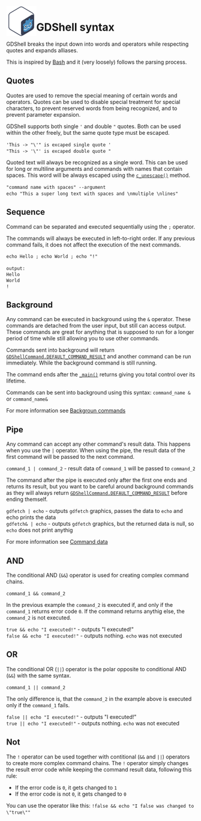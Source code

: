 <a href="https://github.com/Kubulambula/Godot-GDShell">
  <img src="../../../docs/assets/logo.png" align="left" width="80" height="80">
</a>

# GDShell syntax

GDShell breaks the input down into words and operators while respecting quotes and expands alliases.

This is inspired by [Bash](https://www.gnu.org/software/bash/) and it (very loosely) follows the parsing process.


## Quotes

Quotes are used to remove the special meaning of certain words and operators. Quotes can be used to disable special treatment for special characters, to prevent reserved words from being recognized, and to prevent parameter expansion.

GDShell supports both single `'` and double `"` quotes. Both can be used within the other freely, but the same quote type must be escaped.

```'This -> "\'" is excaped single quote '```<br>
```"This -> '\"' is excaped double quote "```

Quoted text will always be recognized as a single word. This can be used for long or multiline arguments and commands with names that contain spaces.
This word will be always escaped using the [`c_unescape()`](https://docs.godotengine.org/en/latest/classes/class_string.html#class-string-method-c-unescape) method.

```"command name with spaces" --argument```<br>
```echo "This a super long text with spaces and \nmultiple \nlines"```


## Sequence

Command can be separated and executed sequentially using the `;` operator.

The commands will always be executed in left-to-right order. If any previous command fails, it does not affect the execution of the next commands.

```
echo Hello ; echo World ; echo "!"

output:
Hello
World
!
```

## Background

Any command can be executed in background using the `&` operator. These commands are detached from the user input, but still can access output.
These commands are great for anything that is supposed to run for a longer period of time while still allowing you to use other commands.

Commands sent into background will return [`GDShellCommand.DEFAULT_COMMAND_RESULT`](../references/gdshell_command.md#dictionary-default_command_result) and another command can be run immediately. While the background command is still running.

The command ends after the [`_main()`](../references/gdshell_command.md#_main) returns giving you total control over its lifetime.

Commands can be sent into background using this syntax: `command_name &` or `command_name&`

For more information see [Backgroun commands](custom_commands.md#background-commands)


## Pipe

Any command can accept any other command's result data. This happens when you use the `|` operator. When using the pipe, the result data of the first command will be passed to the next command.

`command_1 | command_2` - result data of `command_1` will be passed to `command_2`

The command after the pipe is executed only after the first one ends and returns its result, but you want to be careful around background commands as they will always return [`GDShellCommand.DEFAULT_COMMAND_RESULT`](../references/gdshell_command.md#dictionary-default_command_result) before ending themself.

`gdfetch | echo` - outputs `gdfetch` graphics, passes the data to `echo` and echo prints the data<br>
`gdfetch& | echo` - outputs `gdfetch` graphics, but the returned data is null, so `echo` does not print anythig

For more information see [Command data](custom_commands.md#command-data)


## AND

The conditional AND (`&&`) operator is used for creating complex command chains.

`command_1 && command_2`

In the previous example the `command_2` is executed if, and only if the `command_1` returns error code `0`.
If the command returns anythig else, the `command_2` is not executed.

`true && echo "I executed!"` - outputs "I executed!"<br>
`false && echo "I executed!"` - outputs nothing. `echo` was not executed


## OR

The conditional OR (`||`) operator is the polar opposite to conditional AND (`&&`) with the same syntax.

`command_1 || command_2`

The only difference is, that the `command_2` in the example above is executed only if the `command_1` fails.

`false || echo "I executed!"` - outputs "I executed!"<br>
`true || echo "I executed!"` - outputs nothing. `echo` was not executed


## Not

The `!` operator can be used together with contitional (`&&` and `||`) operators to create more complex command chains.
The `!` operator simply changes the result error code while keeping the command result data, following this rule:
- If the error code is `0`, it gets changed to `1`
- If the error code is not `0`, it gets changed to `0`

You can use the operator like this: `!false && echo "I false was changed to \"true\""`
